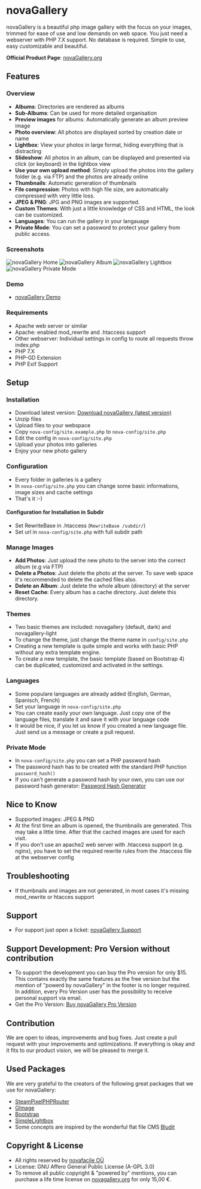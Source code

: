 # novaGallery

novaGallery is a beautiful php image gallery with the focus on your images, trimmed for ease of use and low demands on web space. You just need a webserver with PHP 7.X support. No database is required. Simple to use, easy customizable and beautiful. 

**Official Product Page**: [novaGallery.org](https://novagallery.org)

## Features

### Overview

* **Albums**: Directories are rendered as albums
* **Sub-Albums**: Can be used for more detailed organisation
* **Preview images** for albums: Automatically generate an album preview image
* **Photo overview**: All photos are displayed sorted by creation date or name
* **Lightbox**: View your photos in large format, hiding everything that is distracting
* **Slideshow**: All photos in an album, can be displayed and presented via click (or keyboard) in the lightbox view
* **Use your own upload method**: Simply upload the photos into the gallery folder (e.g. via FTP) and the photos are already online
* **Thumbnails**: Automatic generation of thumbnails
* **File compression**: Photos with high file size, are automatically compressed with very little loss.
* **JPEG & PNG**: JPG and PNG images are supported.
* **Custom Themes**: With just a little knowledge of CSS and HTML, the look can be customized.
* **Languages**: You can run the gallery in your langauage
* **Private Mode**: You can set a password to protect your gallery from public access.

### Screenshots
![novaGallery Home](https://novagallery.org/img/novagallery-home-400.jpg "novaGallery Home") ![novaGallery Album](https://novagallery.org/img/novagallery-album-400.jpg "novaGallery Album")
![novaGallery Lightbox](https://novagallery.org/img/novagallery-lightbox-400.jpg "novaGallery Lightbox") ![novaGallery Private Mode](https://novagallery.org/img/novagallery-private-400.jpg "novaGallery Private Mode")

### Demo

* [novaGallery Demo](https://demo.novagallery.org/)

### Requirements

* Apache web server or similar
* Apache: enabled mod_rewrite and .htaccess support
* Other webserver: Individual settings in config to route all requests throw index.php
* PHP 7.X
* PHP-GD Extension
* PHP Exif Support

## Setup

### Installation

* Download latest version: [Download novaGallery (latest version)](https://download.novafacile.com/novagallery/novagallery-free.zip)
* Unzip files
* Upload files to your webspace
* Copy `nova-config/site.example.php` to `nova-config/site.php`
* Edit the config in `nova-config/site.php`
* Upload your photos into galleries
* Enjoy your new photo gallery

### Configuration

* Every folder in galleries is a gallery
* In `nova-config/site.php` you can change some basic informations, image sizes and cache settings
* That's it :-)

#### Configuration for Installation in Subdir

* Set RewriteBase in .htaccess (`RewriteBase /subdir/`)
* Set url in `nova-config/site.php` with full subdir path

### Manage Images

* **Add Photos**: Just upload the new photo to the server into the correct album (e.g via FTP)
* **Delete a Photos**: Just delete the photo at the server. To save web space it's recommended to delete the cached files also.
* **Delete an Album**: Just delete the whole album (directory) at the server
* **Reset Cache**: Every album has a cache directory. Just delete this directory.

### Themes

* Two basic themes are included: novagallery (default, dark) and novagallery-light
* To change the theme, just change the theme name in `config/site.php`
* Creating a new template is quite simple and works with basic PHP without any extra template engine.
* To create a new template, the basic template (based on Bootstrap 4) can be duplicated, customized and activated in the settings.

### Languages

* Some populare languages are already added (English, German, Spanisch, French)
* Set your language in `nova-config/site.php`
* You can create easily your own language. Just copy one of the language files, translate it and save it with your language code
* It would be nice, if you let us know if you created a new language file. Just send us a message or create a pull request.

### Private Mode
* In `nova-config/site.php` you can set a PHP password hash
* The password hash has to be created with the standard PHP function `password_hash()`
* If you can't generate a password hash by your own, you can use our password hash generator: [Password Hash Generator](https://tools.nova.ms/password-hash-generator)

## Nice to Know

* Supported images: JPEG & PNG
* At the first time an album is opened, the thumbnails are generated. This may take a little time. After that the cached images are used for each visit.
* If you don't use an apache2 web server with .htaccess support (e.g. nginx), you have to set the required rewrite rules from the .htaccess file at the webserver config

## Troubleshooting

* If thumbnails and images are not generated, in most cases it's missing mod_rewrite or htacces support

## Support

* For support just open a ticket: [novaGallery Support](https://github.com/novafacile/novagallery/issues)

## Support Development: Pro Version without contribution

* To support the development you can buy the Pro version for only $15. This contains exactly the same features as the free version but the mention of "powerd by novaGallery" in the footer is no longer required. In addition, every Pro Version user has the possibility to receive personal support via email.
* Get the Pro Version: [Buy novaGallery Pro Version](https://novagallery.org/#download)

## Contribution

We are open to ideas, improvements and bug fixes. Just create a pull request with your improvements and optimizations. If everything is okay and it fits to our product vision, we will be pleased to merge it.

## Used Packages

We are very grateful to the creators of the following great packages that we use for novaGallery:

* [SteamPixelPHPRouter](https://github.com/steampixel/simplePHPRouter)
* [GImage](https://joseluisq.github.io/gimage)
* [Bootstrap](https://getbootstrap.com)
* [SimpleLightbox](https://simplelightbox.com)
* Some concepts are inspired by the wonderful flat file CMS [Bludit](https://www.bludit.com)

## Copyright & License

* All rights reserved by [novafacile OÜ](https://novafacile.com)
* License: GNU Affero General Public License (A-GPL 3.0)
* To remove all public copyright & "powered by" mentions, you can purchase a life time license on [novagallery.org](https://novagallery.org) for only 15,00 €.
